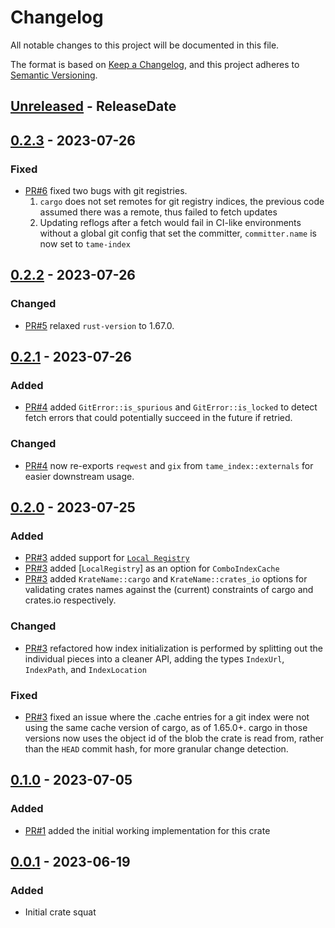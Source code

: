 <!-- markdownlint-disable blanks-around-headings blanks-around-lists no-duplicate-heading -->

# Changelog

All notable changes to this project will be documented in this file.

The format is based on [Keep a Changelog](https://keepachangelog.com/en/1.0.0/),
and this project adheres to [Semantic Versioning](https://semver.org/spec/v2.0.0.html).

<!-- next-header -->
## [Unreleased] - ReleaseDate
## [0.2.3] - 2023-07-26
### Fixed
- [PR#6](https://github.com/EmbarkStudios/tame-index/pull/6) fixed two bugs with git registries.
    1. `cargo` does not set remotes for git registry indices, the previous code assumed there was a remote, thus failed to fetch updates
    2. Updating reflogs after a fetch would fail in CI-like environments without a global git config that set the committer, `committer.name` is now set to `tame-index`

## [0.2.2] - 2023-07-26
### Changed
- [PR#5](https://github.com/EmbarkStudios/tame-index/pull/5) relaxed `rust-version` to 1.67.0.

## [0.2.1] - 2023-07-26
### Added
- [PR#4](https://github.com/EmbarkStudios/tame-index/pull/4) added `GitError::is_spurious` and `GitError::is_locked` to detect fetch errors that could potentially succeed in the future if retried.

### Changed
- [PR#4](https://github.com/EmbarkStudios/tame-index/pull/4) now re-exports `reqwest` and `gix` from `tame_index::externals` for easier downstream usage.

## [0.2.0] - 2023-07-25
### Added
- [PR#3](https://github.com/EmbarkStudios/tame-index/pull/3) added support for [`Local Registry`](https://doc.rust-lang.org/cargo/reference/source-replacement.html#local-registry-sources)
- [PR#3](https://github.com/EmbarkStudios/tame-index/pull/3) added [`LocalRegistry`] as an option for `ComboIndexCache`
- [PR#3](https://github.com/EmbarkStudios/tame-index/pull/3) added `KrateName::cargo` and `KrateName::crates_io` options for validating crates names against the (current) constraints of cargo and crates.io respectively.

### Changed
- [PR#3](https://github.com/EmbarkStudios/tame-index/pull/3) refactored how index initialization is performed by splitting out the individual pieces into a cleaner API, adding the types `IndexUrl`, `IndexPath`, and `IndexLocation`

### Fixed
- [PR#3](https://github.com/EmbarkStudios/tame-index/pull/3) fixed an issue where the .cache entries for a git index were not using the same cache version of cargo, as of 1.65.0+. cargo in those versions now uses the object id of the blob the crate is read from, rather than the `HEAD` commit hash, for more granular change detection.

## [0.1.0] - 2023-07-05
### Added
- [PR#1](https://github.com/EmbarkStudios/tame-index/pull/1) added the initial working implementation for this crate

## [0.0.1] - 2023-06-19
### Added
- Initial crate squat

<!-- next-url -->
[Unreleased]: https://github.com/EmbarkStudios/tame-index/compare/0.2.3...HEAD
[0.2.3]: https://github.com/EmbarkStudios/tame-index/compare/0.2.2...0.2.3
[0.2.2]: https://github.com/EmbarkStudios/tame-index/compare/0.2.1...0.2.2
[0.2.1]: https://github.com/EmbarkStudios/tame-index/compare/0.2.0...0.2.1
[0.2.0]: https://github.com/EmbarkStudios/tame-index/compare/0.1.0...0.2.0
[0.1.0]: https://github.com/EmbarkStudios/tame-index/compare/0.0.1...0.1.0
[0.0.1]: https://github.com/EmbarkStudios/tame-index/releases/tag/0.0.1
